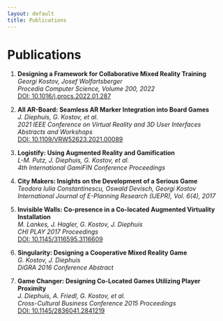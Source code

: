 ```yaml
---
layout: default
title: Publications
---
```


# Publications

1. **Designing a Framework for Collaborative Mixed Reality Training**  
   *Georgi Kostov, Josef Wolfartsberger*  
   *Procedia Computer Science, Volume 200, 2022*  
   [DOI: 10.1016/j.procs.2022.01.287](https://doi.org/10.1016/j.procs.2022.01.287)  

2. **All AR-Board: Seamless AR Marker Integration into Board Games**  
   *J. Diephuis, G. Kostov, et al.*  
   *2021 IEEE Conference on Virtual Reality and 3D User Interfaces Abstracts and Workshops*  
   [DOI: 10.1109/VRW52623.2021.00089](https://doi.org/10.1109/VRW52623.2021.00089)  

3. **Logistify: Using Augmented Reality and Gamification**  
   *L-M. Putz, J. Diephuis, G. Kostov, et al.*  
   *4th International GamiFIN Conference Proceedings*  

4. **City Makers: Insights on the Development of a Serious Game**  
   *Teodora Iulia Constantinescu, Oswald Devisch, Georgi Kostov*  
   *International Journal of E-Planning Research (IJEPR), Vol. 6(4), 2017*  

5. **Invisible Walls: Co-presence in a Co-located Augmented Virtuality Installation**  
   *M. Lankes, J. Hagler, G. Kostov, J. Diephuis*  
   *CHI PLAY 2017 Proceedings*  
   [DOI: 10.1145/3116595.3116609](https://doi.org/10.1145/3116595.3116609)

6. **Singularity: Designing a Cooperative Mixed Reality Game**  
   *G. Kostov, J. Diephuis*  
   *DiGRA 2016 Conference Abstract*  

7. **Game Changer: Designing Co-Located Games Utilizing Player Proximity**  
   *J. Diephuis, A. Friedl, G. Kostov, et al.*  
   *Cross-Cultural Business Conference 2015 Proceedings*  
   [DOI: 10.1145/2836041.2841219](https://doi.org/10.1145/2836041.2841219)